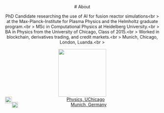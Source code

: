 <center>
# About

PhD Candidate researching the use of AI for fusion reactor simulations<br \>
at the Max-Planck-Institute for Plasma Physics and the Helmholtz graduate program.<br \>
MSc in Computational Physics at Heidelberg University.<br \>
BA in Physics from the University of Chicago, Class of 2015.<br \>
Worked in blockchain, derivatives trading, and credit markets.<br \>
Munich, Chicago, London, Luanda.<br \>


<div class="details">
  <!-- vCard -->
  <div class="qr">
    <a href="vCard.vcf">
      <img src="https://the-rccg.github.io/rgreif_qrcode.png" height="156" class="qr", border="0">
    </a>
  </div>
  <!-- Education -->
  <img style="float: left; border: 0px" src="https://the-rccg.github.io/icons/grad_hat.svg" height="22" class="icon" /> 
  <a href="https://www.uchicago.edu/" target="_blank">
    Physics, UChicago 
  </a>
  <br>
  <!-- Address -->
  <img style="float: left; border: 0px" src="https://the-rccg.github.io/icons/map_pin.svg" height="20" class="icon" /> 
  <a href="https://the-rccg.github.io/keybase.txt", target="_blank">
    Munich, Germany
  </a>
  <br>
</div> <!-- Details -->

</center>
